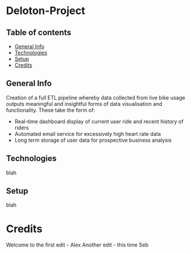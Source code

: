 # Deloton-Project

## Table of contents
* [General Info](#general-info)
* [Technologies](#technologies)
* [Setup](#setup)
* [Credits](#credits)

## General Info
Creation of a full ETL pipeline whereby data collected from live bike usage outputs meaningful and insightful forms of data visualisation and functionality.
These take the form of:
- Real-time dashboard display of current user ride and recent history of riders
- Automated email service for excessively high heart rate data
- Long term storage of user data for prospective business analysis

## Technologies
blah

## Setup
blah

# Credits

Welcome to the first edit - Alex
Another edit - this time Seb

